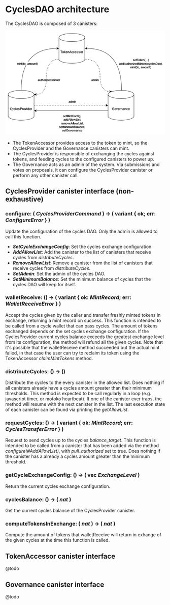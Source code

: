 # CyclesDAO architecture

The CyclesDAO is composed of 3 canisters:

![schema](./src/architecture.png)

- The TokenAccessor provides access to the token to mint, so the CyclesProvider and the Governance canisters can mint.
- The CyclesProvider is responsible of exchanging the cycles against tokens, and feeding cycles to the configured canisters to power up.
- The Governance acts as an admin of the system. Via submissions and votes on proposals, it can configure the CyclesProvider canister or perform any other canister call.

## CyclesProvider canister interface (non-exhaustive)

### **configure**: ( *CyclesProviderCommand* ) -> ( variant { ok; err: *ConfigureError* } )
Update the configuration of the cycles DAO. Only the admin is allowed to call this function.
- ***SetCycleExchangeConfig***: Set the cycles exchange configuration.
- ***AddAllowList***: Add the canister to the list of canisters that receive cycles from *distributeCycles*.
- ***RemoveAllowList***: Remove a canister from the list of canisters that receive cycles from *distributeCycles*.
- ***SetAdmin***: Set the admin of the cycles DAO.
- ***SetMinimumBalance***: Set the minimum balance of cycles that the cycles DAO will keep for itself.

### **walletReceive**: () -> ( variant { ok: *MintRecord*; err: *WalletReceiveError* } )
Accept the cycles given by the caller and transfer freshly minted tokens in exchange, returning a mint record on success. This function is intended to be called from a cycle wallet that can pass cycles. The amount of tokens exchanged depends on the set cycles exchange configuration. If the CyclesProvider current cycles balance exceeds the greatest exchange level from its configuration, the method will refund all the given cycles. Note that it's possible that the walletReceive method succeeded but the actual mint failed, in that case the user can try to reclaim its token using the TokenAccessor *claimMintTokens* method.

### **distributeCycles**: () -> ()
Distribute the cycles to the every canister in the allowed list. Does nothing if all canisters already have a cycles amount greater than their minimum thresholds. This method is expected to be call regularly in a loop (e.g. javascript timer, or motoko heartbeat). If one of the canister ever traps, the method will resume with the next canister in the list. The last execution state of each canister can be found via printing the *getAllowList*.

### **requestCycles**: () -> ( variant { ok: *MintRecord*; err: *CyclesTransferError* } )
Request to send cycles up to the cycles *balance_target*. This function is intended to be called from a canister that has been added via the method *configure(#AddAllowList)*, with *pull_authorized* set to true. Does nothing if the canister has a already a cycles amount greater than the minimum threshold.

### **getCycleExchangeConfig**: () -> ( vec *ExchangeLevel* )
Return the current cycles exchange configuration.

### **cyclesBalance**: () -> ( *nat* )
Get the current cycles balance of the CyclesProvider canister.

### **computeTokensInExchange**: ( *nat* ) -> ( *nat* )
Compute the amount of tokens that walletReceive will return in exhange of the given cycles at the time this function is called.

## TokenAccessor canister interface

@todo

## Governance canister interface

@todo